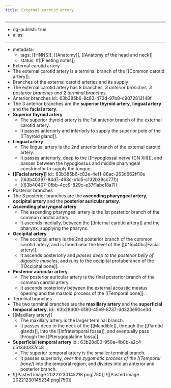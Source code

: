 ```yaml
---
title: External carotid artery
---
```


- --
- dg-publish: true
- alias:
- --
- metadata:
	- tags: [[HNNS]], [[Anatomy]], [[Anatomy of the head and neck]]
	- status: #[[Fleeting notes]]
- External carotid artery
- The external carotid artery is a terminal branch of the [[Common carotid artery]].
- Branches of the external carotid arteries and its supply
- The external carotid artery has 8 branches, *3 anterior branches, 3 posterior branches and 2 terminal branches*.
- Anterior branches
  id:: 63b385b6-8c63-472d-97b8-c9072812148f
- The 3 anterior branches are the **superior thyroid artery**, **lingual artery** and the **facial artery**.
- **Superior thyroid artery**
	- The superior thyroid artery is the 1st anterior branch of the external carotid artery.
	- It passes anteriorly and inferiorly to supply the superior pole of the [[Thyroid gland]].
- **Lingual artery**
	- The lingual artery is the 2nd anterior branch of the external carotid artery.
	- It passes anteriorly, deep to the [[Hypoglossal nerve (CN XII)]], and passes between the hypoglossus and middle pharyngeal constrinctor to supply the tongue.
- **[[Facial artery]]**
  id:: 63b385b6-c82e-4ef1-88ac-263d662ff10e
	- ((63b40397-84d7-468c-b1d5-c132b39cc77f))
	- ((63b40407-0fbb-4cc9-829c-e37f1abc18a7))
- Posterior branches
- The 3 posterior branches are the **ascending pharyngeal artery**, **occipital artery** and the **posterior auricular artery**.
- **Ascending pharyngeal artery**
	- The ascending pharyngeal artery is the 1st posterior branch of the common carotid artery.
	- It ascends medially, between the [[Internal carotid artery]] and the pharynx, supplying the pharynx.
- **Occipital artery**
	- The occipital artery is the 2nd posterior branch of the common carotid artery, and is found near the level of the [[#^5540bc|Facial artery]].
	- It ascends posteriorly and *passes deep to the posterior belly of digastric muscles*, and runs to the occipital protuberance of the [[Occipital bone]].
- **Posterior auricular artery**
	- The posterior auricular artery is the final posterior branch of the common carotid artery.
	- It ascends posteriorly between the external acoustic meatus opening and the mastoid process of the [[Temporal bone]].
- Terminal branches
- The two terminal branches are the **maxillary artery** and the **superficial temporal artery**.
  id:: 63b28d00-d180-45e9-8737-dd323e90ce3d
- [[Maxillary artery]]
	- The maxillary artery is the larger terminal branch.
	- It passes deep to the neck of the [[Mandible]], through the [[Parotid glands]], into the [[Infratemporal fossa]], and eventually pass through the [[Pterygopalatine fossa]].
- **Superficial temporal artery**
  id:: 63b28d00-950e-4b0b-a2c4-c513d0337cc8
	- The superior temporal artery is the smaller terminal branch.
	- It passes superiorly, *over the zygomatic process of the [[Temporal bone]]* into the temporal region, and divides into an anterior and posterior branch.
- ![[Pasted image 20221230145218.png|750]] ![[Pasted image 20221230145234.png|750]]